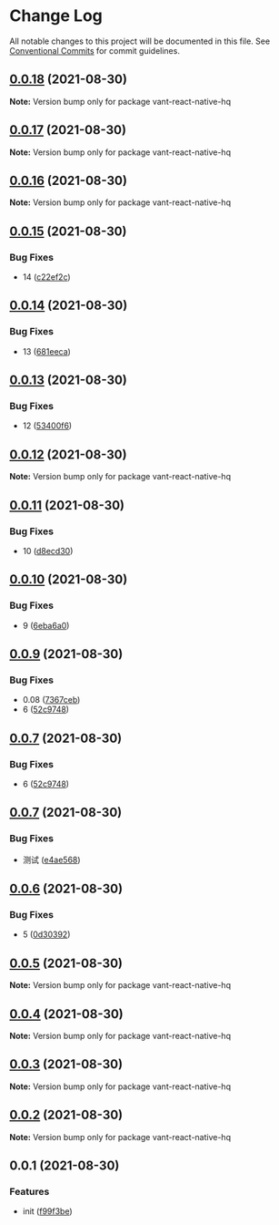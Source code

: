 # Change Log

All notable changes to this project will be documented in this file.
See [Conventional Commits](https://conventionalcommits.org) for commit guidelines.

## [0.0.18](https://github.com/startgain/lerna-vant-react-native-hq/compare/vant-react-native-hq@0.0.17...vant-react-native-hq@0.0.18) (2021-08-30)

**Note:** Version bump only for package vant-react-native-hq





## [0.0.17](https://github.com/startgain/lerna-vant-react-native-hq/compare/vant-react-native-hq@0.0.16...vant-react-native-hq@0.0.17) (2021-08-30)

**Note:** Version bump only for package vant-react-native-hq





## [0.0.16](https://github.com/startgain/lerna-vant-react-native-hq/compare/vant-react-native-hq@0.0.15...vant-react-native-hq@0.0.16) (2021-08-30)

**Note:** Version bump only for package vant-react-native-hq





## [0.0.15](https://github.com/startgain/lerna-vant-react-native-hq/compare/vant-react-native-hq@0.0.14...vant-react-native-hq@0.0.15) (2021-08-30)


### Bug Fixes

* 14 ([c22ef2c](https://github.com/startgain/lerna-vant-react-native-hq/commit/c22ef2ce98a1026d41e31941255d36d3998e6cd1))





## [0.0.14](https://github.com/startgain/lerna-vant-react-native-hq/compare/vant-react-native-hq@0.0.13...vant-react-native-hq@0.0.14) (2021-08-30)


### Bug Fixes

* 13 ([681eeca](https://github.com/startgain/lerna-vant-react-native-hq/commit/681eecae852fa5cd84a3133f858ba0b73f2d86b5))





## [0.0.13](https://github.com/startgain/lerna-vant-react-native-hq/compare/vant-react-native-hq@0.0.12...vant-react-native-hq@0.0.13) (2021-08-30)


### Bug Fixes

* 12 ([53400f6](https://github.com/startgain/lerna-vant-react-native-hq/commit/53400f648af7d215fb2b6d2fffadb5762793c6c4))





## [0.0.12](https://github.com/startgain/lerna-vant-react-native-hq/compare/vant-react-native-hq@0.0.11...vant-react-native-hq@0.0.12) (2021-08-30)

**Note:** Version bump only for package vant-react-native-hq





## [0.0.11](https://github.com/startgain/lerna-vant-react-native-hq/compare/vant-react-native-hq@0.0.10...vant-react-native-hq@0.0.11) (2021-08-30)


### Bug Fixes

* 10 ([d8ecd30](https://github.com/startgain/lerna-vant-react-native-hq/commit/d8ecd30c7950735597168e0b9c336dc324b702e9))





## [0.0.10](https://github.com/startgain/lerna-vant-react-native-hq/compare/vant-react-native-hq@0.0.9...vant-react-native-hq@0.0.10) (2021-08-30)


### Bug Fixes

* 9 ([6eba6a0](https://github.com/startgain/lerna-vant-react-native-hq/commit/6eba6a01177d3f1912558f8eaa0d0699c02db778))





## [0.0.9](https://github.com/startgain/lerna-vant-react-native-hq/compare/vant-react-native-hq@0.0.7...vant-react-native-hq@0.0.9) (2021-08-30)


### Bug Fixes

* 0.08 ([7367ceb](https://github.com/startgain/lerna-vant-react-native-hq/commit/7367cebf3f1f703a179642a0eb529e5da9e5f4ca))
* 6 ([52c9748](https://github.com/startgain/lerna-vant-react-native-hq/commit/52c97481ddd44b484fc47d41b30c5f167a33884e))





## [0.0.7](https://github.com/startgain/lerna-vant-react-native-hq/compare/vant-react-native-hq@0.0.7...vant-react-native-hq@0.0.7) (2021-08-30)


### Bug Fixes

* 6 ([52c9748](https://github.com/startgain/lerna-vant-react-native-hq/commit/52c97481ddd44b484fc47d41b30c5f167a33884e))





## [0.0.7](https://github.com/startgain/lerna-vant-react-native-hq/compare/vant-react-native-hq@0.0.6...vant-react-native-hq@0.0.7) (2021-08-30)


### Bug Fixes

* 测试 ([e4ae568](https://github.com/startgain/lerna-vant-react-native-hq/commit/e4ae5683efafa9425a0f3944684cb8aa03917e26))





## [0.0.6](https://github.com/startgain/lerna-vant-react-native-hq/compare/vant-react-native-hq@0.0.5...vant-react-native-hq@0.0.6) (2021-08-30)


### Bug Fixes

* 5 ([0d30392](https://github.com/startgain/lerna-vant-react-native-hq/commit/0d30392080394b62b1ff76a7d196d448de9a12ed))





## [0.0.5](https://github.com/startgain/lerna-vant-react-native-hq/compare/vant-react-native-hq@0.0.4...vant-react-native-hq@0.0.5) (2021-08-30)

**Note:** Version bump only for package vant-react-native-hq





## [0.0.4](https://github.com/startgain/lerna-vant-react-native-hq/compare/vant-react-native-hq@0.0.3...vant-react-native-hq@0.0.4) (2021-08-30)

**Note:** Version bump only for package vant-react-native-hq





## [0.0.3](https://github.com/startgain/lerna-vant-react-native-hq/compare/vant-react-native-hq@0.0.2...vant-react-native-hq@0.0.3) (2021-08-30)

**Note:** Version bump only for package vant-react-native-hq





## [0.0.2](https://github.com/startgain/lerna-vant-react-native-hq/compare/vant-react-native-hq@0.0.1...vant-react-native-hq@0.0.2) (2021-08-30)

**Note:** Version bump only for package vant-react-native-hq





## 0.0.1 (2021-08-30)


### Features

* init ([f99f3be](https://github.com/startgain/lerna-vant-react-native-hq/commit/f99f3be1039008dbf0ebfd59439eae023862a300))
